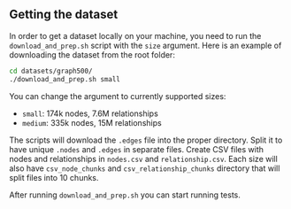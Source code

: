 ## Getting the dataset

In order to get a dataset locally on your machine, you need to run the `download_and_prep.sh` script with the `size` argument. Here is an example of downloading the dataset from the root folder: 

```bash
cd datasets/graph500/ 
./download_and_prep.sh small 
```

You can change the argument to currently supported sizes: 
- `small`: 174k nodes, 7.6M relationships
- `medium`: 335k nodes, 15M relationships

The scripts will download the `.edges` file into the proper directory. Split it to have unique `.nodes` and `.edges` in separate files. Create CSV files with nodes and relationships in `nodes.csv` and `relationship.csv`. Each size will also have `csv_node_chunks` and `csv_relationship_chunks` directory that will split files into 10 chunks. 


After running `download_and_prep.sh` you can start running tests. 